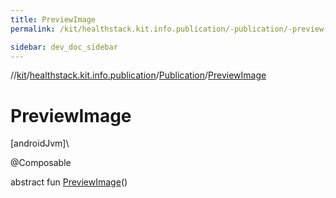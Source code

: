 ```yaml
---
title: PreviewImage
permalink: /kit/healthstack.kit.info.publication/-publication/-preview-image.html

sidebar: dev_doc_sidebar
---
```

//[kit](../../../kit.html)/[healthstack.kit.info.publication](../index.html)/[Publication](index.html)/[PreviewImage](-preview-image.html)



# PreviewImage



[androidJvm]\




@Composable



abstract fun [PreviewImage](-preview-image.html)()




